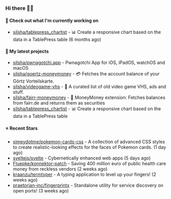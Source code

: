 ### Hi there 🦊👋

#### 👷 Check out what I'm currently working on

- [silsha/tablepress_chartist](https://github.com/silsha/tablepress_chartist) - 📊 Create a responsive chart based on the data in a TablePress table (6 months ago)

#### 🌱 My latest projects

- [silsha/pwnagotchi.app](https://github.com/silsha/pwnagotchi.app) - Pwnagotchi App for iOS, iPadOS, watchOS and macOS
- [silsha/goertz-moneymoney](https://github.com/silsha/goertz-moneymoney) - 💳 Fetches the account balance of your Görtz Vorteilskarte.
- [silsha/videogame-vhs](https://github.com/silsha/videogame-vhs) - 👾 A curated list of old video game VHS, ads and stuff.
- [silsha/fairr-moneymoney](https://github.com/silsha/fairr-moneymoney) - 💸 MoneyMoney extension: Fetches balances from fairr.de and returns them as securities
- [silsha/tablepress_chartist](https://github.com/silsha/tablepress_chartist) - 📊 Create a responsive chart based on the data in a TablePress table

#### ⭐ Recent Stars

- [simeydotme/pokemon-cards-css](https://github.com/simeydotme/pokemon-cards-css) - A collection of advanced CSS styles to create realistic-looking effects for the faces of Pokemon cards. (1 day ago)
- [sveltejs/svelte](https://github.com/sveltejs/svelte) - Cybernetically enhanced web apps (5 days ago)
- [Fluepke/konnektor-patch](https://github.com/Fluepke/konnektor-patch) - Saving 400 million euro of public health care money from reckless vendors (2 weeks ago)
- [kraanzu/termtyper](https://github.com/kraanzu/termtyper) - A typing application to level up your fingers! (2 weeks ago)
- [praetorian-inc/fingerprintx](https://github.com/praetorian-inc/fingerprintx) - Standalone utility for service discovery on open ports!  (3 weeks ago)
